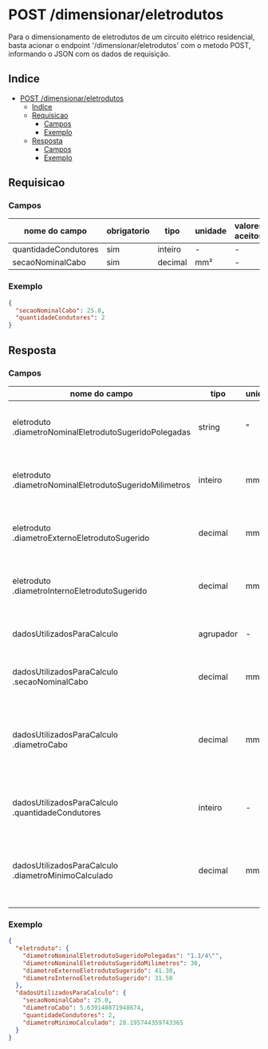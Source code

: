 # POST /dimensionar/eletrodutos

Para o dimensionamento de eletrodutos de um circuito elétrico residencial, 
basta acionar o endpoint '/dimensionar/eletrodutos' com o metodo POST, informando o JSON com os dados de requisição.

## Indice
- [POST /dimensionar/eletrodutos](#post-dimensionareletrodutos)
  - [Indice](#indice)
  - [Requisicao](#requisicao)
    - [Campos](#campos)
    - [Exemplo](#exemplo)
  - [Resposta](#resposta)
    - [Campos](#campos-1)
    - [Exemplo](#exemplo-1)

## Requisicao

### Campos
| nome do campo        | obrigatorio | tipo    | unidade | valores aceitos |
|----------------------|-------------|---------|---------|-----------------|
| quantidadeCondutores | sim         | inteiro | -       | -               |
| secaoNominalCabo     | sim         | decimal | mm²     | -               |

### Exemplo
```JSON
{
  "secaoNominalCabo": 25.0,
  "quantidadeCondutores": 2
}
```

## Resposta

### Campos
| nome do campo                                               | tipo      | unidade | descrição                                                                                                       | fonte                                |
|-------------------------------------------------------------|-----------|---------|-----------------------------------------------------------------------------------------------------------------|--------------------------------------|
| eletroduto<br/>.diametroNominalEletrodutoSugeridoPolegadas  | string    | "       | Eletroduto recomendado dado o diâmetro interno ocupado pelo cabeamento.                                         | Marca Canaflex                       |
| eletroduto<br/>.diametroNominalEletrodutoSugeridoMilimetros | inteiro   | mm      | Eletroduto recomendado dado o diâmetro interno ocupado pelo cabeamento.                                         | Marca Canaflex                       |
| eletroduto<br/>.diametroExternoEletrodutoSugerido           | decimal   | mm      | Eletroduto recomendado dado o diâmetro interno ocupado pelo cabeamento.                                         | Marca Canaflex                       |
| eletroduto<br/>.diametroInternoEletrodutoSugerido           | decimal   | mm      | Eletroduto recomendado dado o diâmetro interno ocupado pelo cabeamento.                                         | Marca Canaflex                       |
| dadosUtilizadosParaCalculo                                  | agrupador | -       | Dados utilizados para a realização dos cálculos de dimensionamento.                                             | -                                    |
| dadosUtilizadosParaCalculo<br/>.secaoNominalCabo            | decimal   | mm²     | Utilizado para obtenção do diâmetro do condutor.                                                                | requisição<br/>.secaoNominalCabo     |
| dadosUtilizadosParaCalculo<br/>.diametroCabo                | decimal   | mm      | Valor final para diâmetro do condutor. Utilizado para para cálculo do diâmetro mínimo aceito para o eletroduto. | -                                    |
| dadosUtilizadosParaCalculo<br/>.quantidadeCondutores        | inteiro   | -       | Utilizado para para cálculo do diâmetro mínimo aceito para o eletroduto.                                        | requisição<br/>.quantidadeCondutores |
| dadosUtilizadosParaCalculo<br/>.diametroMinimoCalculado     | decimal   | mm      | Diâmetro mínimo aceito para o eletroduto. Utilizado para obtenção do eletroduto recomendado.                    | requisição<br/>.quantidadeCondutores |

### Exemplo
```JSON
{
  "eletroduto": {
    "diametroNominalEletrodutoSugeridoPolegadas": "1.1/4\"",
    "diametroNominalEletrodutoSugeridoMilimetros": 30,
    "diametroExternoEletrodutoSugerido": 41.30,
    "diametroInternoEletrodutoSugerido": 31.50
  },
  "dadosUtilizadosParaCalculo": {
    "secaoNominalCabo": 25.0,
    "diametroCabo": 5.639148871948674,
    "quantidadeCondutores": 2,
    "diametroMinimoCalculado": 28.195744359743365
  }
}
```